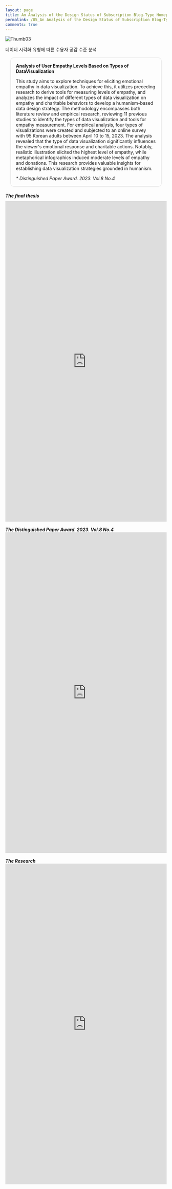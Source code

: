 ```yaml
---
layout: page
title: An Analysis of the Design Status of Subscription Blog-Type Homepage Based on Google’s Serch Engine Optimization
permalink: /05_An Analysis of the Design Status of Subscription Blog-Type Homepage Based on Google’s Serch Engine Optimization
comments: true
---
```


<div class="row justify-content-between" style="">
    <div class="col-md-12">
        <div style="margin-bottom:1rem;">
            <img src="{{site.baseurl}}/assets/images/Thumb/03Thumb_2.png" alt="Thumb03" />
            <p style="margin-bottom:1rem;">데이터 시각화 유형에 따른 수용자 공감 수준 분석</p>
            <div style="border:1px solid #ddd; padding:1rem;margin:1rem;border-radius:10px;">
                <b>Analysis of User Empathy Levels Based on Types of DataVisualization</b>
                <p>This study aims to explore techniques for eliciting emotional empathy in data visualization. To achieve this, it utilizes preceding research to derive tools for measuring levels of empathy, and analyzes the impact of different types of data visualization on empathy and charitable behaviors to develop a humanism-based data design strategy. The methodology encompasses both literature review and empirical research, reviewing 11 previous studies to identify the types of data visualization and tools for empathy measurement. For empirical analysis, four types of visualizations were created and subjected to an online survey with 95 Korean adults between April 10 to 15, 2023. The analysis revealed that the type of data visualization significantly influences the viewer's emotional response and charitable actions. Notably, realistic illustration elicited the highest level of empathy, while metaphorical infographics induced moderate levels of empathy and donations. This research provides valuable insights for establishing data visualization strategies grounded in humanism.</p>
                <p style="margin-bottom:0;"><i> * Distinguished Paper Award. 2023. Vol.8 No.4</i></p>
            </div>
        </div>
        <div>
            <h5 style="margin-bottom:0.5rem;">The final thesis</h5><!--최종논문--->
            <iframe src="https://docs.google.com/gview?url=https://infovizlab.github.io{{site.baseurl}}/pdf_file/Empathy level_light.pdf&embedded=true" title="example" width="100%" height="1000" frameborder="0"></iframe>
            <h5 style="margin-bottom:0;margin-top:1rem;">The Distinguished Paper Award. 2023. Vol.8 No.4</h5><!--우수상--->
            <iframe src="https://docs.google.com/gview?url=https://infovizlab.github.io{{site.baseurl}}/pdf_file/Design Research 2023(Vol.8 No.４).pdf&embedded=true" title="example" width="100%" height="1000" frameborder="0"></iframe>
            <h5 style="margin-bottom:0;margin-top:1rem;">The Research</h5><!--설문--->
            <iframe src="https://docs.google.com/gview?url=https://infovizlab.github.io{{site.baseurl}}/pdf_file/Empathy level_Research.pdf&embedded=true" title="example" width="100%" height="1000" frameborder="0"></iframe>
        </div>
    </div>
</div>
